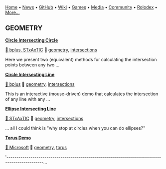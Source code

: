 [Home](https://qb64.com) • [News](/news.md) • [GitHub](/github.md) • [Wiki](/wiki.md) • [Games](/games.md) • [Media](/media.md) • [Community](/community.md) • [Rolodex](/rolodex.md) • [More...](/more.md)

## GEOMETRY

**[Circle Intersecting Circle](circle-intersecting-circle/index)**

[🐝 bplus, STxAxTIC](bplus,-stxaxtic) 🔗 [geometry](geometry), [intersections](intersections)

Here we present two (equivalent) methods for calculating the intersection points between any two ...

**[Circle Intersecting Line](circle-intersecting-line/index)**

[🐝 bplus](bplus) 🔗 [geometry](geometry), [intersections](intersections)

This is an interactive (mouse-driven) demo that calculates the intersection of any line with any ...

**[Ellipse Intersecting Line](ellipse-intersecting-line/index)**

[🐝 STxAxTIC](stxaxtic) 🔗 [geometry](geometry), [intersections](intersections)

... all I could think is "why stop at circles when you can do ellipses?"

**[Torus Demo](torus-demo/index)**

[🐝 Microsoft](microsoft) 🔗 [geometry](geometry), [torus](torus)

'------------------------------------------------------------------------------------------------...
